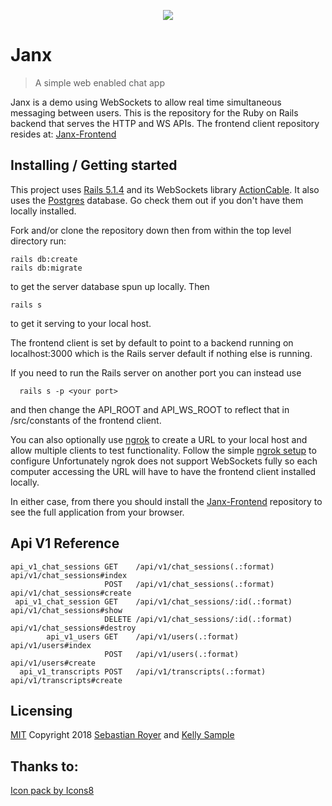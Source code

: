 <p align="center"> <img src="https://png.icons8.com/dusk/64/000000/collaboration.png"> </p>

# Janx
> A simple web enabled chat app

Janx is a demo using WebSockets to allow real time simultaneous messaging between users.  This is the repository for the Ruby on Rails backend that serves the HTTP and WS APIs.  The frontend client repository resides at: [Janx-Frontend](https://github.com/walkingalchemy/Janx-Frontend)

## Installing / Getting started

This project uses [Rails 5.1.4](http://weblog.rubyonrails.org/2017/8/24/Rails-5-1-4-rc1-and-5-0-6-rc1-released/) and its WebSockets library [ActionCable](http://guides.rubyonrails.org/action_cable_overview.html).  It also uses the [Postgres](https://www.postgresql.org/) database. Go check them out if you don't have them locally installed. 

Fork and/or clone the repository down then from within the top level directory run:

```shell
rails db:create
rails db:migrate
```
to get the server database spun up locally.
Then
```shell
rails s
```
to get it serving to your local host.

The frontend client is set by default to point to a backend running on localhost:3000 which is the Rails server default if nothing else is running.

If you need to run the Rails server on another port you can instead use

```shell
  rails s -p <your port>
```
and then change the API_ROOT and API_WS_ROOT to reflect that in /src/constants of the frontend client.

You can also optionally use [ngrok](https://ngrok.com/) to create a URL to your local host and allow multiple clients to test functionality.  Follow the simple [ngrok setup](https://ngrok.com/docs/2) to configure
Unfortunately ngrok does not support WebSockets fully so each computer accessing the URL will have to have the frontend client installed locally.

In either case, from there you should install the [Janx-Frontend](https://github.com/walkingalchemy/Janx-Frontend) repository to see the full application from your browser.

## Api V1 Reference

```
api_v1_chat_sessions GET    /api/v1/chat_sessions(.:format)     api/v1/chat_sessions#index
                     POST   /api/v1/chat_sessions(.:format)     api/v1/chat_sessions#create
 api_v1_chat_session GET    /api/v1/chat_sessions/:id(.:format) api/v1/chat_sessions#show
                     DELETE /api/v1/chat_sessions/:id(.:format) api/v1/chat_sessions#destroy
        api_v1_users GET    /api/v1/users(.:format)             api/v1/users#index
                     POST   /api/v1/users(.:format)             api/v1/users#create
  api_v1_transcripts POST   /api/v1/transcripts(.:format)       api/v1/transcripts#create
```

## Licensing
[MIT](https://oss.ninja/mit?organization=Sebastian%20Royer) 
Copyright 2018 [Sebastian Royer](https://github.com/walkingalchemy) and [Kelly Sample](https://github.com/kstamps)


## Thanks to:
<a href="https://icons8.com">Icon pack by Icons8</a>
